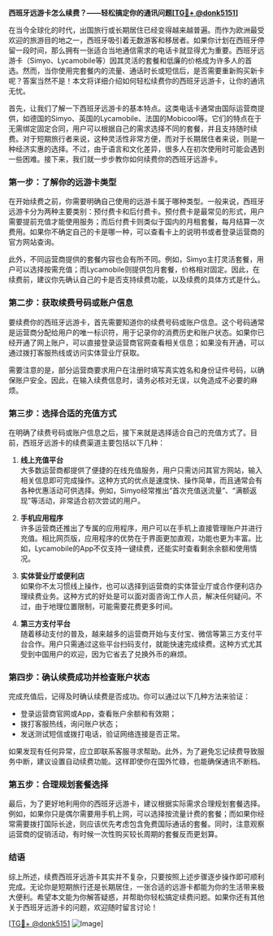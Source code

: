 **西班牙远游卡怎么续费？——轻松搞定你的通讯问题[[TG💪+ @donk5151](https://t.me/s/donk5151)]**

在当今全球化的时代，出国旅行或长期居住已经变得越来越普遍。而作为欧洲最受欢迎的旅游目的地之一，西班牙吸引着无数游客和移居者。如果你计划在西班牙停留一段时间，那么拥有一张适合当地通信需求的电话卡就显得尤为重要。西班牙远游卡（Simyo、Lycamobile等）因其灵活的套餐和低廉的价格成为许多人的首选。然而，当你使用完套餐内的流量、通话时长或短信后，是否需要重新购买新卡呢？答案当然不是！本文将详细介绍如何轻松续费你的西班牙远游卡，让你的通讯无忧。

首先，让我们了解一下西班牙远游卡的基本特点。这类电话卡通常由国际运营商提供，如德国的Simyo、英国的Lycamobile、法国的Mobicool等。它们的特点在于无需绑定固定合同，用户可以根据自己的需求选择不同的套餐，并且支持随时续费。对于短期旅行者来说，这种灵活性非常方便，而对于长期居住者来说，则是一种经济实惠的选择。不过，由于语言和文化差异，很多人在初次使用时可能会遇到一些困难。接下来，我们就一步步教你如何续费你的西班牙远游卡。

### **第一步：了解你的远游卡类型**

在开始续费之前，你需要明确自己使用的远游卡属于哪种类型。一般来说，西班牙远游卡分为两种主要类别：预付费卡和后付费卡。预付费卡是最常见的形式，用户需要提前充值才能使用服务；而后付费卡则类似于国内的月租套餐，每月结算一次费用。如果你不确定自己的卡是哪一种，可以查看卡上的说明书或者登录运营商的官方网站查询。

此外，不同运营商提供的套餐内容也会有所不同。例如，Simyo主打灵活套餐，用户可以选择按需充值；而Lycamobile则提供包月套餐，价格相对固定。因此，在续费前，建议你先确认自己的卡是否支持续费功能，以及续费的具体方式是什么。

### **第二步：获取续费号码或账户信息**

要续费你的西班牙远游卡，首先需要知道你的续费号码或账户信息。这个号码通常是运营商分配给用户的唯一标识符，用于记录你的消费历史和账户状态。如果你已经开通了网上账户，可以直接登录运营商官网查看相关信息；如果没有开通，可以通过拨打客服热线或访问实体营业厅获取。

需要注意的是，部分运营商要求用户在注册时填写真实姓名和身份证件号码，以确保账户安全。因此，在输入续费信息时，请务必核对无误，以免造成不必要的麻烦。

### **第三步：选择合适的充值方式**

在明确了续费号码或账户信息之后，接下来就是选择适合自己的充值方式了。目前，西班牙远游卡的续费渠道主要包括以下几种：

1. **线上充值平台**  
   大多数运营商都提供了便捷的在线充值服务，用户只需访问其官方网站，输入相关信息即可完成操作。这种方式的优点是速度快、操作简单，而且通常会有各种优惠活动可供选择。例如，Simyo经常推出“首次充值送流量”、“满额返现”等活动，非常适合初次尝试的用户。

2. **手机应用程序**  
   许多运营商还推出了专属的应用程序，用户可以在手机上直接管理账户并进行充值。相比网页版，应用程序的优势在于界面更加直观，功能也更为丰富。比如，Lycamobile的App不仅支持一键续费，还能实时查看剩余余额和使用情况。

3. **实体营业厅或便利店**  
   如果你不太习惯线上操作，也可以选择到运营商的实体营业厅或合作便利店办理续费业务。这种方式的好处是可以面对面咨询工作人员，解决任何疑问。不过，由于地理位置限制，可能需要花费更多时间。

4. **第三方支付平台**  
   随着移动支付的普及，越来越多的运营商开始与支付宝、微信等第三方支付平台合作。用户只需通过这些平台扫码支付，就能快速完成续费。这种方式尤其受到中国用户的欢迎，因为它省去了兑换外币的麻烦。

### **第四步：确认续费成功并检查账户状态**

完成充值后，记得及时确认续费是否成功。你可以通过以下几种方法来验证：

- 登录运营商官网或App，查看账户余额和有效期；
- 拨打客服热线，询问账户状态；
- 发送测试短信或拨打电话，验证网络连接是否正常。

如果发现有任何异常，应立即联系客服寻求帮助。此外，为了避免忘记续费导致服务中断，建议设置自动续费功能。这样即使你在国外忙碌，也能确保通讯不断档。

### **第五步：合理规划套餐选择**

最后，为了更好地利用你的西班牙远游卡，建议根据实际需求合理规划套餐选择。例如，如果你只是偶尔需要用手机上网，可以选择按流量计费的套餐；而如果你经常需要拨打国际长途，则应该优先考虑包含免费国际通话的套餐。同时，注意观察运营商的促销活动，有时候一次性购买较长周期的套餐反而更划算。

### **结语**

综上所述，续费西班牙远游卡其实并不复杂，只要按照上述步骤逐步操作即可顺利完成。无论你是短期旅行还是长期居住，一张合适的远游卡都能为你的生活带来极大便利。希望本文能为你解答疑惑，并帮助你轻松搞定续费问题。如果你还有其他关于西班牙远游卡的问题，欢迎随时留言讨论！

[[TG💪+ @donk5151](https://t.me/s/donk5151) ![Image](https://i.postimg.cc/rwNCRYN7/Snipaste-2025-04-30-17-27-05.png)]